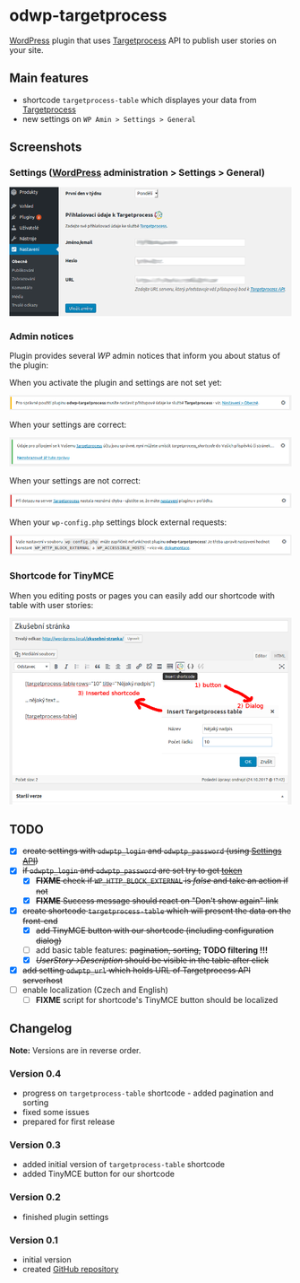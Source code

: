 # odwp-targetprocess

[WordPress][1] plugin that uses [Targetprocess][2] API to publish user stories on your site.

## Main features

* shortcode `targetprocess-table` which displayes your data from [Targetprocess][2]
* new settings on `WP Amin > Settings > General`

## Screenshots

### Settings ([WordPress][1] administration > Settings > General)

![Plugin settings](screenshot-1.png)

### Admin notices

Plugin provides several _WP_ admin notices that inform you about status of the plugin:

When you activate the plugin and settings are not set yet:

![Warning - settings are not set](screenshot-2.png)

When your settings are correct:

![Success - settings are correct](screenshot-3.png)

When your settings are not correct:

![Error - settings are not correct](screenshot-4.png)

When your `wp-config.php` settings block external requests:

![Error - external requests are blocked](screenshot-5.png)

### Shortcode for TinyMCE

When you editing posts or pages you can easily add our shortcode with table with user stories:

![TinyMCE button](screenshot-6.png)

## TODO

* [x] ~~create settings with `odwptp_login` and `odwptp_password` (using [Settings API][4])~~
* [x] ~~if `odwptp_login` and `odwptp_password` are set try to get [token][3]~~
  - [x] ~~__FIXME__ check if `WP_HTTP_BLOCK_EXTERNAL` is _false_ and take an action if not~~
  - [x] ~~__FIXME__ Success message should react on "Don't show again" link~~
* [x] ~~create shortcode `targetprocess-table` which will present the data on the front-end~~
  - [x] ~~add TinyMCE button with our shortcode (including configuration dialog)~~
  - [ ] add basic table features: ~~pagination, sorting,~~ __TODO filtering !!!__
  - [x] ~~_UserStory->Description_ should be visible in the table after click~~
* [x] ~~add setting `odwptp_url` which holds URL of Targetprocess API serverhost~~
* [ ] enable localization (Czech and English)
  - [ ] __FIXME__ script for shortcode's TinyMCE button should be localized

## Changelog

__Note:__ Versions are in reverse order.

### Version 0.4

* progress on `targetprocess-table` shortcode - added pagination and sorting
* fixed some issues
* prepared for first release

### Version 0.3

* added initial version of `targetprocess-table` shortcode
* added TinyMCE button for our shortcode

### Version 0.2

* finished plugin settings

### Version 0.1

* initial version
* created [GitHub repository][5]

[1]: https://wordpress.org/
[2]: https://www.targetprocess.com/
[3]: https://dev.targetprocess.com/docs/authentication
[4]: https://developer.wordpress.org/plugins/settings/settings-api/
[5]: https://github.com/ondrejd/odwp-targetprocess
